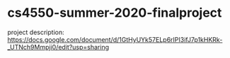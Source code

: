 # cs4550-summer-2020-finalproject
project description: https://docs.google.com/document/d/1GtHyUYk57ELp6rIPI3ifJ7p1kHKRk-_UTNch9Mmpji0/edit?usp=sharing
